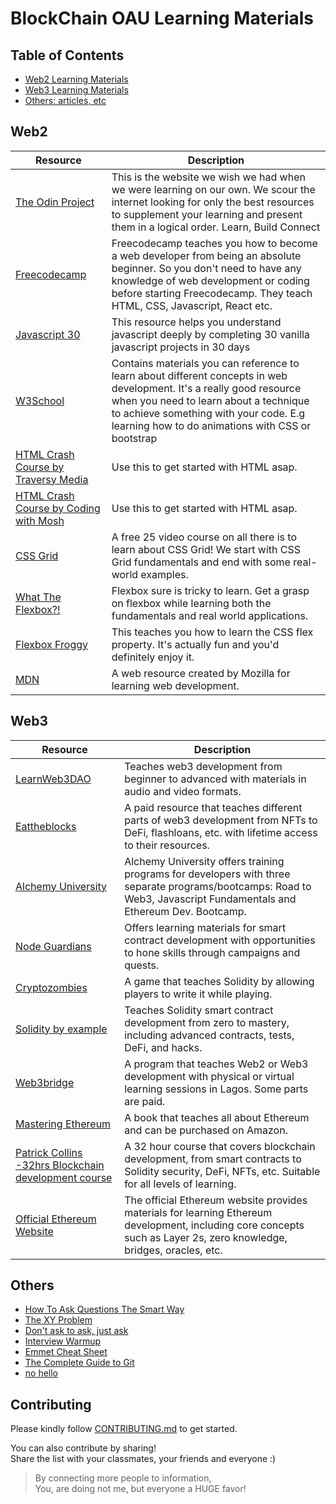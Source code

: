 # BlockChain OAU Learning Materials

## Table of Contents

* [Web2 Learning Materials](#web2)
* [Web3 Learning Materials](#web3)
* [Others: articles, etc](#others)

## Web2

| Resource | Description |
| --- | --- |
|[The Odin Project](theodinproject.com)|This is the website we wish we had when we were learning on our own. We scour the internet looking for only the best resources to supplement your learning and present them in a logical order. Learn, Build Connect|
|[Freecodecamp](https://www.freecodecamp.org/learn) |Freecodecamp teaches you how to become a web developer from being an absolute beginner. So you don't need to have any knowledge of web development or coding before starting Freecodecamp. They teach HTML, CSS, Javascript, React etc. |
|[Javascript 30](https://javascript30.com/)|This resource helps you understand javascript deeply by completing 30 vanilla javascript projects in 30 days|
|[W3School](https://www.w3schools.com/html/html_intro.asp)| Contains materials you can reference to learn about different concepts in web development. It's a really good resource when you need to learn about a technique to achieve something with your code. E.g learning how to do animations with CSS or bootstrap |
|[HTML Crash Course by Traversy Media](https://www.youtube.com/watch?v=UB1O30fR-EE)| Use this to get started with HTML asap.|
| [HTML Crash Course by Coding with Mosh](https://www.youtube.com/watch?v=qz0aGYrrlhU) |Use this to get started with HTML asap. |
|[CSS Grid](cssgrid.io)|A free 25 video course on all there is to learn about CSS Grid! We start with CSS Grid fundamentals and end with some real-world examples.|
|[What The Flexbox?!](flexbox.io)|Flexbox sure is tricky to learn. Get a grasp on flexbox while learning both the fundamentals and real world applications.|
|[Flexbox Froggy](https://flexboxfroggy.com/)| This teaches you how to learn the CSS flex property. It's actually fun and you'd definitely enjoy it.|
|[MDN](https://developer.mozilla.org/en-US/)| A web resource created by Mozilla for learning web development.|

## Web3

| Resource | Description |
| --- | --- |
| [LearnWeb3DAO](https://learnweb3.io/) | Teaches web3 development from beginner to advanced with materials in audio and video formats. |
| [Eattheblocks](https://eattheblocks.com/) | A paid resource that teaches different parts of web3 development from NFTs to DeFi, flashloans, etc. with lifetime access to their resources. |
| [Alchemy University](https://university.alchemy.com/) | Alchemy University offers training programs for developers with three separate programs/bootcamps: Road to Web3, Javascript Fundamentals and Ethereum Dev. Bootcamp. |
| [Node Guardians](https://nodeguardians.io/) | Offers learning materials for smart contract development with opportunities to hone skills through campaigns and quests. |
| [Cryptozombies](https://cryptozombies.io) | A game that teaches Solidity by allowing players to write it while playing. |
| [Solidity by example](https://solidity-by-example.org/) | Teaches Solidity smart contract development from zero to mastery, including advanced contracts, tests, DeFi, and hacks. |
| [Web3bridge](https://web3bridge.com/) | A program that teaches Web2 or Web3 development with physical or virtual learning sessions in Lagos. Some parts are paid. |
| [Mastering Ethereum](https://github.com/ethereumbook/ethereumbook) | A book that teaches all about Ethereum and can be purchased on Amazon. |
| [Patrick Collins -32hrs Blockchain development course](https://youtu.be/gyMwXuJrbJQ) | A 32 hour course that covers blockchain development, from smart contracts to Solidity security, DeFi, NFTs, etc. Suitable for all levels of learning. |
| [Official Ethereum Website](https://ethereum.org/en/developers/) | The official Ethereum website provides materials for learning Ethereum development, including core concepts such as Layer 2s, zero knowledge, bridges, oracles, etc. |

## Others

* [How To Ask Questions The Smart Way](http://catb.org/~esr/faqs/smart-questions.html)
* [The XY Problem](https://xyproblem.info/)
* [Don't ask to ask, just ask](https://dontasktoask.com/)
* [Interview Warmup](https://grow.google/certificates/interview-warmup/)
* [Emmet Cheat Sheet](https://docs.emmet.io/cheat-sheet/)
* [The Complete Guide to Git](https://git-scm.com/book/en/v2/Git-Basics-Git-Branching-and-Merging)
* [no hello](https://nohello.net/en/)

## Contributing

Please kindly follow [CONTRIBUTING.md](CONTRIBUTING.md) to get started.

You can also contribute by sharing!  
Share the list with your classmates, your friends and everyone :)

> By connecting more people to information,  
> You, are doing not me, but everyone a HUGE favor!  

